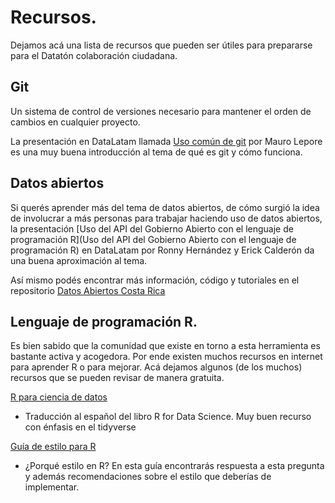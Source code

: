 # Recursos.

Dejamos acá una lista de recursos que pueden ser útiles para prepararse para
el Datatón colaboración ciudadana.


## Git

Un sistema de control de versiones necesario para mantener el orden de 
cambios en cualquier proyecto.

La presentación en DataLatam llamada [Uso común de git](https://www.youtube.com/watch?v=SVzyWV1Iep8) por Mauro Lepore es una muy buena introducción al tema de qué es git y cómo funciona.

## Datos abiertos

Si querés aprender más del tema de datos abiertos, de cómo surgió la idea
de involucrar a más personas para trabajar haciendo uso de datos abiertos,
la presentación [Uso del API del Gobierno Abierto con el lenguaje de programación R](Uso del API del Gobierno Abierto con el lenguaje de programación R) en DataLatam por Ronny Hernández y Erick Calderón da una 
buena aproximación al tema.

Así mismo podés encontrar más información, código y tutoriales en el
repositorio [Datos Abiertos Costa Rica](https://github.com/datos-abiertos-cr)

## Lenguaje de programación R.

Es bien sabido que la comunidad que existe en torno a esta herramienta es
bastante activa y acogedora. Por ende existen muchos recursos en internet
para aprender R o para mejorar. Acá dejamos algunos (de los muchos) 
recursos que se pueden revisar de manera gratuita.

[R para ciencia de datos](https://es.r4ds.hadley.nz/)

- Traducción al español del libro R for Data Science. Muy buen recurso con énfasis en el tidyverse

[Guía de estilo para R](http://www.fransvandunne.com/guia-de-estilo-para-r/)

- ¿Porqué estilo en R? En esta guía encontrarás respuesta a esta pregunta y además recomendaciones sobre el estilo que deberías de implementar.

